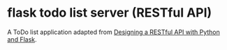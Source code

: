 # flask todo list server (RESTful API) 

A ToDo list application adapted from 
[Designing a RESTful API with Python and Flask](https://blog.miguelgrinberg.com/post/designing-a-restful-api-with-python-and-flask).
